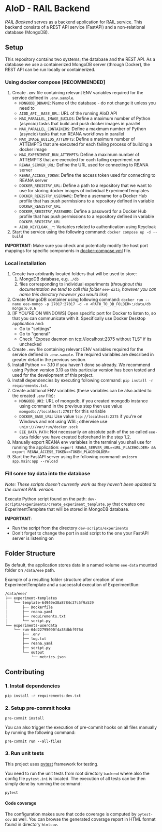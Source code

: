 # AIoD - RAIL Backend

_RAIL Backend_ serves as a backend application for [RAIL service](../README.md).
This backend consists of a REST API service (FastAPI) and a non-relational database (MongoDB).

## Setup

This repository contains two systems; the database and the REST API.
As a database we use a containerized MongoDB server (through Docker), the REST API can be run locally or containerized.

### Using docker compose [RECOMMENDED]

1. Create `.env` file containing relevant ENV variables required for the service defined in `.env.sample`.
    - `MONGODB_DBNAME`: Name of the database - do not change it unless you need to
    - `AIOD_API__BASE_URL`: URL of the running AIoD API
    - `MAX_PARALLEL_IMAGE_BUILDS`: Define a maximum number of Python (asyncio) tasks that build and push docker images
      in parallel
    - `MAX_PARALLEL_CONTAINERS`: Define a maximum number of Python (asyncio) tasks that run REANA workflows in parallel
    - `MAX_IMAGE_BUILDS_ATTEMPTS`: Define a maximum number of ATTEMPTS that are executed for each failing process of
      building a docker image
    - `MAX_EXPERIMENT_RUN_ATTEMPTS`: Define a maximum number of ATTEMPTS that are executed for each failing experiment
      run
    - `REANA_SERVER_URL`: Define the URL used for connecting to REANA server
    - `REANA_ACCESS_TOKEN`: Define the access token used for connecting to REANA server
    - `DOCKER_REGISTRY_URL`: Define a path to a repository that we want to use for storing docker images of individual
      ExperimentTemplates
    - `DOCKER_REGISTRY_USERNAME`: Define a username for a Docker Hub profile that has push permissions to a repository
      defined in variable `DOCKER_REGISTRY_URL`
    - `DOCKER_REGISTRY_PASSWORD`: Define a password for a Docker Hub profile that has push permissions to a repository
      defined in variable `DOCKER_REGISTRY_URL`
    - `AIOD_KEYCLOAK__*`: Variables related to authentication using Keycloak
1. Start the service using the following command: `docker compose up -d --build`

**IMPORTANT**: Make sure you check and potentially modify the host port mappings for specific components
in [docker-compose.yml](docker-compose.yml) file.

### Local installation

1. Create two arbitrarily located folders that will be used to store:
    1. MongoDB database, e.g. `./db`
    1. files corresponding to individual experiments (*throughout this documentation we tend to call this
       folder `eee-data`, however you can name this directory however you would like*)
1. Create MongoDB container using following
   command: `docker run --name eee-mongo -p 27017:27017 -d -v <PATH_TO_DB_FOLDER>:/data/db mongo:6.0.6`
1. [IF YOU'RE ON WINDOWS] Open specific port for Docker to listen to, so that you can communicate with it. Specifically
   use Docker Desktop application and:
    - Go to "settings"
    - Go to "general"
    - Check "Expose daemon on tcp://localhost:2375 without TLS" if its unchecked
1. Create `.env` file containing relevant ENV variables required for the service defined in `.env.sample`. The required
   variables are described in greater detail in the previous section.
1. Install Python >= 3.10 if you haven't done so already. We recommend using Python version 3.10 as this particular
   version has been tested and used for the development of this project.
1. Install dependencies by executing following command: `pip install -r requirements.txt`.
1. Create additional ENV variables (these variables can be also added to the created `.env` file):
    - `MONGODB_URI`: URL of mongodb, if you created mongodb instance using command in the previous step then use
      value `mongodb://localhost:27017` for this variable
    - `DOCKER_BASE_URL`: Use value `tcp://localhost:2375` if you're on Windows and not using WSL; otherwise
      use `unix:///var/run/docker.sock`
    - `EEE_DATA_PATH`: Not necessarily an absolute path of the so called `eee-data` folder you have created beforehand
      in the step 1.2.
1. Manually export REANA env variables in the terminal you shall use for running the application: `export REANA_SERVER_URL=<URL_PLACEHOLDER> && export REANA_ACCESS_TOKEN=<TOKEN_PLACEHOLDER>`
1. Start the FastAPI server using the following command: `uvicorn app.main:app --reload`

### Fill some toy data into the database

*Note: These scripts doesn't currently work as they haven't been updated to the current RAIL version.*

Execute Python script found on the path: `dev-scripts/experiments/create_experiment_template.py` that creates one
ExperimentTemplate that will be stored in MongoDB database.

**IMPORTANT**:

- Run the script from the directory `dev-scripts/experiments`
- Don't forget to change the port in said script to the one your FastAPI server is listening on

## Folder Structure

By default, the application stores data in a named volume `eee-data` mounted folder on `/data/eee` path.

Example of a resulting folder structure after creation of one ExperimentTemplate and a successful execution of
ExperimentRun:

```bash
/data/eee/
├── experiment-templates
│   └── template-64940e38a8784c37c5f9a529
│       ├── Dockerfile
│       ├── reana.yaml
│       ├── requirements.txt
│       └── script.py
└── experiments-userdata
    └── run-64d22795090f4a38dbbf9764
        ├── .env
        ├── log.txt
        ├── reana.yaml
        ├── script.py
        └── output
            └── metrics.json
```

## Contributing

### 1. Install dependencies
```shell
pip install -r requirements-dev.txt
```
### 2. Setup pre-commit hooks
```shell
pre-commit install
```
You can also trigger the execution of pre-commit hooks on all files manually by running the following command:
   ```shell
   pre-commit run --all-files
   ```
### 3. Run unit tests
This project uses [pytest](https://docs.pytest.org/) framework for testing.

You need to run the unit tests from root directory `backend` where also the config file `pytest.ini` is located.
The execution of all tests can be then simply done by running the command:
```shell
pytest
```

#### Code coverage
The configuration makes sure that code coverage is computed by `pytest-cov` as well.
You can browse the generated coverage report in HTML format found in directory `htmlcov`.

